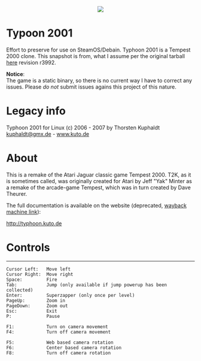 
<div style="text-align:center"><img src ="https://raw.githubusercontent.com/ProfessorKaos64/typhoon2001/master/typhoon2001.png" /></div>

# Typoon 2001

Effort to preserve for use on SteamOS/Debain. Typhoon 2001 is a Tempest 2000 clone. This snapshot is from, what I assume per the original tarball [here](http://www.sourcefiles.org/Games/Arcade/typhoon_2001_r3992.tar.gz) revision r3992.

**Notice**:  
The game is a static binary, so there is no current way I have to correct any issues. Please _do not_ submit issues agains this project of this nature.

# Legacy info
Typhoon 2001 for Linux
(c) 2006 - 2007 by Thorsten Kuphaldt
kuphaldt@gmx.de - www.kuto.de

# About
This is a remake of the Atari Jaguar classic game Tempest 2000. T2K, as it is 
sometimes called, was originally created for Atari by Jeff "Yak" Minter as a 
remake of the arcade-game Tempest, which was in turn created by Dave Theurer.

The full documentation is available on the website (deprecated, [wayback machine link](http://web.archive.org/web/20110511052002/http://typhoon.kuto.de/)): 

  http://typhoon.kuto.de 

# Controls
---------

```
Cursor Left:   Move left
Cursor Right:  Move right
Space:         Fire
Tab:           Jump (only available if jump powerup has been collected)
Enter:         Superzapper (only once per level)
PageUp:        Zoom in
PageDown:      Zoom out
Esc:           Exit
P:             Pause

F1:            Turn on camera movement
F4:            Turn off camera movement

F5:            Web based camera rotation
F6:            Center based camera rotation
F8:            Turn off camera rotation
```
